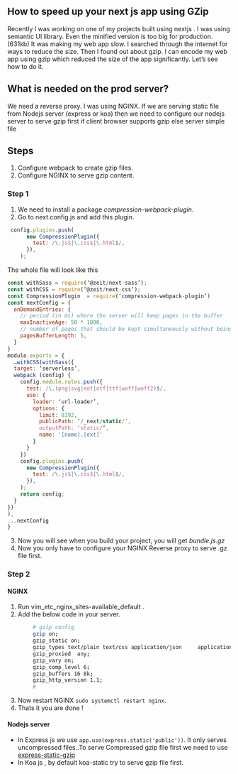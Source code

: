 ## How to speed up your next js app using GZip

Recently I was working on one of my projects built using nextjs . I was using semantic UI library. Even the minified version is too big for production. (631kb)  It was making my web app slow.  I searched through the internet for ways to reduce the size. Then I found out about gzip. I can encode my web app using gzip which reduced the size of the app significantly. Let’s see how to do it.

## What is needed on the prod server?

We need a reverse proxy. I was using NGINX.  If we are serving static file from Nodejs server (express or koa) then we need to configure our nodejs server to serve gzip first if client browser supports gzip else server simple file


## Steps
1. Configure webpack to create gzip files.
2. Configure NGINX to serve gzip content.

### Step 1
1. We need to install a package   _compression-webpack-plugin_.
2. Go to next.config.js and add this plugin.

```javascript
 config.plugins.push(
      new CompressionPlugin({
        test: /\.js$|\.css$|\.html$/,
      }),
    );
```

The whole file will look like this

```javascript
const withSass = require(‘@zeit/next-sass’);
const withCSS = require(‘@zeit/next-css’);
const CompressionPlugin  = require(‘compression-webpack-plugin’)
const nextConfig = {
  onDemandEntries: {
    // period (in ms) where the server will keep pages in the buffer
    maxInactiveAge: 50 * 1000,
    // number of pages that should be kept simultaneously without being disposed
    pagesBufferLength: 5,
  }
}
module.exports = {
  …withCSS(withSass({
  target: ‘serverless’,
  webpack (config) {
    config.module.rules.push({
      test: /\.(png|svg|eot|otf|ttf|woff|woff2)$/,
      use: {
        loader: ‘url-loader’,
        options: {
          limit: 8192,
          publicPath: ‘/_next/static/‘,
          outputPath: ‘static/‘,
          name: '[name].[ext]'
        }
      }
    })
    config.plugins.push(
      new CompressionPlugin({
        test: /\.js$|\.css$|\.html$/,
      }),
    );
    return config;
  }
})
),
...nextConfig
}

```

3. Now you will see when you build your project, you will get _bundle.js.gz_ 
4. Now you only have to configure your NGINX Reverse proxy to serve .gz file first.

### Step 2
#### NGINX 
1. Run vim_etc_nginx_sites-available_default .
2. Add the below code in your server.

```bash
        # gzip config
        gzip on;
        gzip_static on;
        gzip_types text/plain text/css application/json 	application/x-javascript text/xml application/xml application/xml+rss text/javascript;
        gzip_proxied  any;
        gzip_vary on;
        gzip_comp_level 6;
        gzip_buffers 16 8k;
        gzip_http_version 1.1;
        #
```

3. Now restart NGINX `sudo systemctl restart nginx`.
4. Thats it you are done !

####  Nodejs server
- In Express js  we use `app.use(express.static('public'))`. It only serves uncompressed files..To serve Compressed gzip file first we need to use [express-static-gzip](https://www.npmjs.com/package/express-static-gzip)
- In Koa js , by default koa-static try to serve gzip file first.
